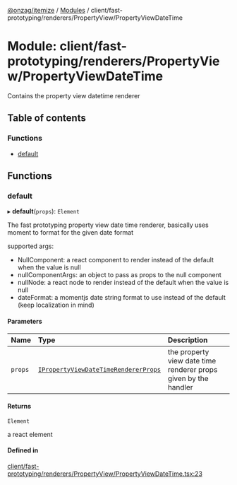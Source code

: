 [@onzag/itemize](../README.md) / [Modules](../modules.md) / client/fast-prototyping/renderers/PropertyView/PropertyViewDateTime

# Module: client/fast-prototyping/renderers/PropertyView/PropertyViewDateTime

Contains the property view datetime renderer

## Table of contents

### Functions

- [default](client_fast_prototyping_renderers_PropertyView_PropertyViewDateTime.md#default)

## Functions

### default

▸ **default**(`props`): `Element`

The fast prototyping property view date time renderer, basically uses moment to format
for the given date format

supported args:
- NullComponent: a react component to render instead of the default when the value is null
- nullComponentArgs: an object to pass as props to the null component
- nullNode: a react node to render instead of the default when the value is null
- dateFormat: a momentjs date string format to use instead of the default (keep localization in mind)

#### Parameters

| Name | Type | Description |
| :------ | :------ | :------ |
| `props` | [`IPropertyViewDateTimeRendererProps`](../interfaces/client_internal_components_PropertyView_PropertyViewDateTime.IPropertyViewDateTimeRendererProps.md) | the property view date time renderer props given by the handler |

#### Returns

`Element`

a react element

#### Defined in

[client/fast-prototyping/renderers/PropertyView/PropertyViewDateTime.tsx:23](https://github.com/onzag/itemize/blob/f2f29986/client/fast-prototyping/renderers/PropertyView/PropertyViewDateTime.tsx#L23)
